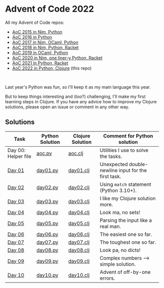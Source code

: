# Advent of Code 2022

All my Advent of Code repos:

* [AoC 2015 in Nim, Python](https://github.com/narimiran/advent_of_code_2015)
* [AoC 2016 in Python](https://github.com/narimiran/advent_of_code_2016)
* [AoC 2017 in Nim, OCaml, Python](https://github.com/narimiran/AdventOfCode2017)
* [AoC 2018 in Nim, Python, Racket](https://github.com/narimiran/AdventOfCode2018)
* [AoC 2019 in OCaml, Python](https://github.com/narimiran/AdventOfCode2019)
* [AoC 2020 in Nim, one liner-y Python, Racket](https://github.com/narimiran/AdventOfCode2020)
* [AoC 2021 in Python, Racket](https://github.com/narimiran/AdventOfCode2021)
* [AoC 2022 in Python, Clojure](https://github.com/narimiran/AdventOfCode2022) (this repo)


&nbsp;

Last year's Python was fun, so I'll keep it as my main language this year.

But to keep things interesting and (too?) challenging, I'll make my first learning steps in Clojure.
If you have any advice how to improve my Clojure solutions, please open an issue or comment in any other way.



## Solutions


Task                                          | Python Solution             | Clojure Solution               | Comment for Python solution
---                                           | ---                         | ---                            | ---
Day 00: Helper file                           | [aoc.py](python/aoc.py)     | [aoc.clj](clojure/aoc.clj)     | Utilities I use to solve the tasks.
[Day 01](http://adventofcode.com/2022/day/1)  | [day01.py](python/day01.py) | [day01.clj](clojure/day01.clj) | Unexpected double-newline input for the first task.
[Day 02](http://adventofcode.com/2022/day/2)  | [day02.py](python/day02.py) | [day02.clj](clojure/day02.clj) | Using `match` statement (Python 3.10+).
[Day 03](http://adventofcode.com/2022/day/3)  | [day03.py](python/day03.py) | [day03.clj](clojure/day03.clj) | I like my Clojure solution more.
[Day 04](http://adventofcode.com/2022/day/4)  | [day04.py](python/day04.py) | [day04.clj](clojure/day04.clj) | Look ma, no sets!
[Day 05](http://adventofcode.com/2022/day/5)  | [day05.py](python/day05.py) | [day05.clj](clojure/day05.clj) | Parsing the input like a real man.
[Day 06](http://adventofcode.com/2022/day/6)  | [day06.py](python/day06.py) | [day06.clj](clojure/day06.clj) | The easiest one so far.
[Day 07](http://adventofcode.com/2022/day/7)  | [day07.py](python/day07.py) | [day07.clj](clojure/day07.clj) | The toughest one so far.
[Day 08](http://adventofcode.com/2022/day/8)  | [day08.py](python/day08.py) | [day08.clj](clojure/day08.clj) | Look pa, no dicts!
[Day 09](http://adventofcode.com/2022/day/9)  | [day09.py](python/day09.py) | [day09.clj](clojure/day09.clj) | Complex numbers --> simple solution.
[Day 10](http://adventofcode.com/2022/day/10) | [day10.py](python/day10.py) | [day10.clj](clojure/day10.clj) | Advent of off-by-one errors.

<!-- [Day 11](http://adventofcode.com/2022/day/11) | [day11.py](python/day11.py) | [day11.clj](clojure/day11.clj) | -->
<!-- [Day 12](http://adventofcode.com/2022/day/12) | [day12.py](python/day12.py) | [day12.clj](clojure/day12.clj) | -->
<!-- [Day 13](http://adventofcode.com/2022/day/13) | [day13.py](python/day13.py) | [day13.clj](clojure/day13.clj) | -->
<!-- [Day 14](http://adventofcode.com/2022/day/14) | [day14.py](python/day14.py) | [day14.clj](clojure/day14.clj) | -->
<!-- [Day 15](http://adventofcode.com/2022/day/15) | [day15.py](python/day15.py) | [day15.clj](clojure/day15.clj) | -->
<!-- [Day 16](http://adventofcode.com/2022/day/16) | [day16.py](python/day16.py) | [day16.clj](clojure/day16.clj) | -->
<!-- [Day 17](http://adventofcode.com/2022/day/17) | [day17.py](python/day17.py) | [day17.clj](clojure/day17.clj) | -->
<!-- [Day 18](http://adventofcode.com/2022/day/18) | [day18.py](python/day18.py) | [day18.clj](clojure/day18.clj) | -->
<!-- [Day 19](http://adventofcode.com/2022/day/19) | [day19.py](python/day19.py) | [day19.clj](clojure/day19.clj) | -->
<!-- [Day 20](http://adventofcode.com/2022/day/20) | [day20.py](python/day20.py) | [day20.clj](clojure/day20.clj) | -->
<!-- [Day 21](http://adventofcode.com/2022/day/21) | [day21.py](python/day21.py) | [day21.clj](clojure/day21.clj) | -->
<!-- [Day 22](http://adventofcode.com/2022/day/22) | [day22.py](python/day22.py) | [day22.clj](clojure/day22.clj) | -->
<!-- [Day 23](http://adventofcode.com/2022/day/23) | [day23.py](python/day23.py) | [day23.clj](clojure/day23.clj) | -->
<!-- [Day 24](http://adventofcode.com/2022/day/24) | [day24.py](python/day24.py) | [day24.clj](clojure/day24.clj) | -->
<!-- [Day 25](http://adventofcode.com/2022/day/25) | [day25.py](python/day25.py) | [day25.clj](clojure/day25.clj) | -->
